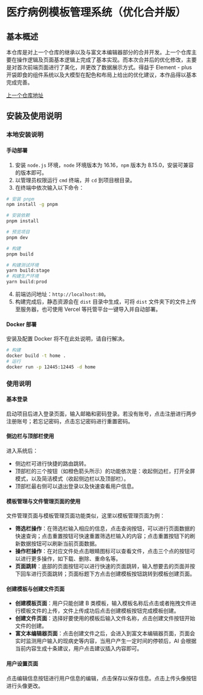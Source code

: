 # 医疗病例模板管理系统（优化合并版）
## 基本概述
本仓库是对上一个仓库的继承以及与富文本编辑器部分的合并开发。上一个仓库主要在操作逻辑及页面基本逻辑上完成了基本实现。而本次合并后的优化修改，主要是对首次前端页面进行了美化，并更改了数据展示方式。得益于 Element - plus 开袋即食的组件系统以及大模型在配色和布局上给出的优化建议，本作品得以基本完成完善。

[上一个仓库地址](https://github.com/ksladnasx/project) 

## 安装及使用说明

### 本地安装说明

#### 手动部署
1. 安装 `node.js` 环境，`node` 环境版本为 16.16，`npm` 版本为 8.15.0，安装可兼容的版本即可。
2. 以管理员权限运行 `cmd` 终端，并 `cd` 到项目根目录。
3. 在终端中依次输入以下命令：
```bash
# 安装 pnpm
npm install -g pnpm

# 安装依赖
pnpm install

# 预览项目
pnpm dev

# 构建
pnpm build

# 构建测试环境
yarn build:stage
# 构建生产环境
yarn build:prod
```
4. 前端访问地址：`http://localhost:80`。
5. 构建完成后，静态资源会在 `dist` 目录中生成，可将 `dist` 文件夹下的文件上传至服务器，也可使用 Vercel 等托管平台一键导入并自动部署。

#### Docker 部署
安装及配置 Docker 将不在此处说明，请自行解决。
```bash
# 构建
docker build -t home .
# 运行
docker run -p 12445:12445 -d home
```

### 使用说明

#### 基本登录
启动项目后进入登录页面，输入邮箱和密码登录。若没有账号，点击注册进行两步注册账号；若忘记密码，点击忘记密码进行重置密码。

#### 侧边栏与顶部栏使用
进入系统后：
- 侧边栏可进行快捷的路由跳转。
- 顶部栏的三个按钮（如橙色箭头所示）的功能依次是：收起侧边栏，打开全屏模式，以及简洁模式（收起侧边栏以及顶部栏）。
- 顶部栏最右侧可以退出登录以及快速查看用户信息。

#### 模板管理与文件管理页面的使用
文件管理页面与模板管理页面功能类似，这里以模板管理页面为例：
- **筛选栏操作**：在筛选栏输入相应的信息，点击查询按钮，可以进行页面数据的快速查询；点击重置按钮可快速重置筛选栏输入的内容；点击重置按钮下的刷新数据按钮可以刷新当前页面数据。
- **操作栏操作**：在对应文件处点击眼睛图标可以查看文件，点击三个点的按钮可以进行更多操作，如下载、删除、重命名等。
- **页面跳转**：底部的页面按钮可以进行快速的页面跳转，输入想要去的页面并按下回车进行页面跳转；页面标题下方点击创建模板按钮跳转到模板创建页面。

#### 创建模板与创建文件页面
- **创建模板页面**：用户只能创建 B 类模板，输入模板名称后点击或者拖拽文件进行模板文件的上传，文件上传成功后点击创建模板按钮完成模板创建。
- **创建文件页面**：选择好要使用的模板后输入文件名称，点击创建文件按钮开始文件的创建。
- **富文本编辑器页面**：点击创建文件之后，会进入到富文本编辑器页面，页面会实时监测用户输入的现病史等内容，当用户产生一定时间的停顿后，AI 会根据当前内容生成十条建议，用户点击建议插入内容即可。

#### 用户设置页面
点击编辑信息按钮进行用户信息的编辑，点击保存以保存信息。点击上传头像按钮进行头像更改。
